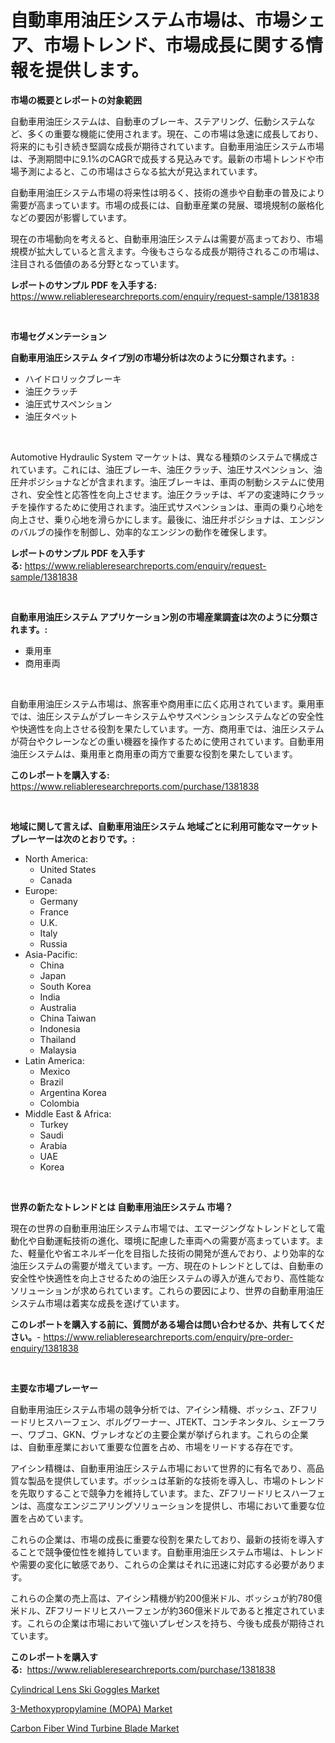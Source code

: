 <p><h1>自動車用油圧システム市場は、市場シェア、市場トレンド、市場成長に関する情報を提供します。</h1></p><p><strong>市場の概要とレポートの対象範囲</strong></p>
<p><p>自動車用油圧システムは、自動車のブレーキ、ステアリング、伝動システムなど、多くの重要な機能に使用されます。現在、この市場は急速に成長しており、将来的にも引き続き堅調な成長が期待されています。自動車用油圧システム市場は、予測期間中に9.1%のCAGRで成長する見込みです。最新の市場トレンドや市場予測によると、この市場はさらなる拡大が見込まれています。</p><p>自動車用油圧システム市場の将来性は明るく、技術の進歩や自動車の普及により需要が高まっています。市場の成長には、自動車産業の発展、環境規制の厳格化などの要因が影響しています。</p><p>現在の市場動向を考えると、自動車用油圧システムは需要が高まっており、市場規模が拡大していると言えます。今後もさらなる成長が期待されるこの市場は、注目される価値のある分野となっています。</p></p>
<p><strong>レポートのサンプル PDF を入手する:</strong> <a href="https://www.reliableresearchreports.com/enquiry/request-sample/1381838">https://www.reliableresearchreports.com/enquiry/request-sample/1381838</a></p>
<p>&nbsp;</p>
<p><strong>市場セグメンテーション</strong></p>
<p><strong>自動車用油圧システム タイプ別の市場分析は次のように分類されます。:</strong></p>
<p><ul><li>ハイドロリックブレーキ</li><li>油圧クラッチ</li><li>油圧式サスペンション</li><li>油圧タペット</li></ul></p>
<p>&nbsp;</p>
<p><p>Automotive Hydraulic System マーケットは、異なる種類のシステムで構成されています。これには、油圧ブレーキ、油圧クラッチ、油圧サスペンション、油圧弁ポジショナなどが含まれます。油圧ブレーキは、車両の制動システムに使用され、安全性と応答性を向上させます。油圧クラッチは、ギアの変速時にクラッチを操作するために使用されます。油圧式サスペンションは、車両の乗り心地を向上させ、乗り心地を滑らかにします。最後に、油圧弁ポジショナは、エンジンのバルブの操作を制御し、効率的なエンジンの動作を確保します。</p></p>
<p><strong>レポートのサンプル PDF を入手する:</strong>&nbsp;<a href="https://www.reliableresearchreports.com/enquiry/request-sample/1381838">https://www.reliableresearchreports.com/enquiry/request-sample/1381838</a></p>
<p>&nbsp;</p>
<p><strong> 自動車用油圧システム アプリケーション別の市場産業調査は次のように分類されます。:</strong></p>
<p><ul><li>乗用車</li><li>商用車両</li></ul></p>
<p>&nbsp;</p>
<p><p>自動車用油圧システム市場は、旅客車や商用車に広く応用されています。乗用車では、油圧システムがブレーキシステムやサスペンションシステムなどの安全性や快適性を向上させる役割を果たしています。一方、商用車では、油圧システムが荷台やクレーンなどの重い機器を操作するために使用されています。自動車用油圧システムは、乗用車と商用車の両方で重要な役割を果たしています。</p></p>
<p><strong>このレポートを購入する:</strong>&nbsp; <a href="https://www.reliableresearchreports.com/purchase/1381838">https://www.reliableresearchreports.com/purchase/1381838</a></p>
<p>&nbsp;</p>
<p><strong>地域に関して言えば、自動車用油圧システム 地域ごとに利用可能なマーケットプレーヤーは次のとおりです。:</strong></p>
<p><ul>
    <li>
        North America:
        <ul>
            <li>United States</li>
            <li>Canada</li>
        </ul>
    </li>
    <li>
        Europe:
        <ul>
            <li>Germany</li>
            <li>France</li>
            <li>U.K.</li>
            <li>Italy</li>
            <li>Russia</li>
        </ul>
    </li>
    <li>
        Asia-Pacific:
        <ul>
            <li>China</li>
            <li>Japan</li>
            <li>South Korea</li>
            <li>India</li>
            <li>Australia</li>
            <li>China Taiwan</li>
            <li>Indonesia</li>
            <li>Thailand</li>
            <li>Malaysia</li>
        </ul>
    </li>
    <li>
        Latin America:
        <ul>
            <li>Mexico</li>
            <li>Brazil</li>
            <li>Argentina Korea</li>
            <li>Colombia</li>
        </ul>
    </li>
    <li>
        Middle East & Africa:
        <ul>
            <li>Turkey</li>
            <li>Saudi</li>
            <li>Arabia</li>
            <li>UAE</li>
            <li>Korea</li>
        </ul>
    </li>
    </ul></p>
<p>&nbsp;</p>
<p><strong>世界の新たなトレンドとは 自動車用油圧システム 市場？</strong></p>
<p><p>現在の世界の自動車用油圧システム市場では、エマージングなトレンドとして電動化や自動運転技術の進化、環境に配慮した車両への需要が高まっています。また、軽量化や省エネルギー化を目指した技術の開発が進んでおり、より効率的な油圧システムの需要が増えています。一方、現在のトレンドとしては、自動車の安全性や快適性を向上させるための油圧システムの導入が進んでおり、高性能なソリューションが求められています。これらの要因により、世界の自動車用油圧システム市場は着実な成長を遂げています。</p></p>
<p><strong>このレポートを購入する前に、質問がある場合は問い合わせるか、共有してください。</strong>- <a href="https://www.reliableresearchreports.com/enquiry/pre-order-enquiry/1381838">https://www.reliableresearchreports.com/enquiry/pre-order-enquiry/1381838</a></p>
<p>&nbsp;</p>
<p><strong>主要な市場プレーヤー</strong></p>
<p><p>自動車用油圧システム市場の競争分析では、アイシン精機、ボッシュ、ZFフリードリヒスハーフェン、ボルグワーナー、JTEKT、コンチネンタル、シェーフラー、ワブコ、GKN、ヴァレオなどの主要企業が挙げられます。これらの企業は、自動車産業において重要な位置を占め、市場をリードする存在です。</p><p>アイシン精機は、自動車用油圧システム市場において世界的に有名であり、高品質な製品を提供しています。ボッシュは革新的な技術を導入し、市場のトレンドを先取りすることで競争力を維持しています。また、ZFフリードリヒスハーフェンは、高度なエンジニアリングソリューションを提供し、市場において重要な位置を占めています。</p><p>これらの企業は、市場の成長に重要な役割を果たしており、最新の技術を導入することで競争優位性を維持しています。自動車用油圧システム市場は、トレンドや需要の変化に敏感であり、これらの企業はそれに迅速に対応する必要があります。</p><p>これらの企業の売上高は、アイシン精機が約200億米ドル、ボッシュが約780億米ドル、ZFフリードリヒスハーフェンが約360億米ドルであると推定されています。これらの企業は市場において強いプレゼンスを持ち、今後も成長が期待されています。</p></p>
<p><strong>このレポートを購入する:</strong>&nbsp;&nbsp;<a href="https://www.reliableresearchreports.com/purchase/1381838">https://www.reliableresearchreports.com/purchase/1381838</a></p>
<p><p><a href="https://unruly-ladybug-44b.notion.site/Cylindrical-Lens-Ski-Goggles-Market-Insights-Market-Players-and-Forecast-Till-2031-bf7c3960dc38471caa374b37119d93cd">Cylindrical Lens Ski Goggles Market</a></p><p><a href="https://github.com/lataunyatinikmelvin59ilbd0dv/Market-Research-Report-List-1/blob/main/3-methoxypropylamine-mopa-market.md">3-Methoxypropylamine (MOPA) Market</a></p><p><a href="https://cute-banjo-8ca.notion.site/Carbon-Fiber-Wind-Turbine-Blade-Market-Research-Report-Unlocks-Analysis-on-the-Market-Financial-Stat-44ba0631b53e445fbe2310048cde9f42">Carbon Fiber Wind Turbine Blade Market</a></p></p>